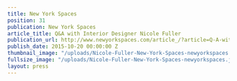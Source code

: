 ```yaml
---
title: New York Spaces
position: 31
publication: New York Spaces
article_title: Q&A with Interior Designer Nicole Fuller
publication_url: http://www.newyorkspaces.com/article_/?article=Q-A-with-New-York-Based-Interior-Designer-Nicole-Fuller-20151018
publish_date: 2015-10-20 00:00:00 Z
thumbnail_image: "/uploads/Nicole-Fuller-New-York-Spaces-newyorkspaces.jpg"
fullsize_image: "/uploads/Nicole-Fuller-New-York-Spaces-newyorkspaces.jpg"
layout: press
---
```


